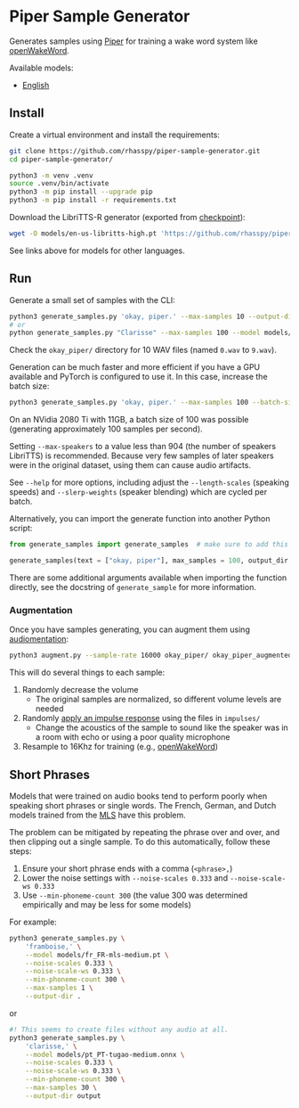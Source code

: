 # Piper Sample Generator

Generates samples using [Piper](https://github.com/rhasspy/piper/) for training a wake word system like [openWakeWord](https://github.com/dscripka/openWakeWord).

Available models:

* [English](https://github.com/rhasspy/piper-sample-generator/releases/download/v2.0.0/en_US-libritts_r-medium.pt)


## Install

Create a virtual environment and install the requirements:

```sh
git clone https://github.com/rhasspy/piper-sample-generator.git
cd piper-sample-generator/

python3 -m venv .venv
source .venv/bin/activate
python3 -m pip install --upgrade pip
python3 -m pip install -r requirements.txt
```

Download the LibriTTS-R generator (exported from [checkpoint](https://huggingface.co/datasets/rhasspy/piper-checkpoints/tree/main/en/en_US/libritts_r/medium)):

```sh
wget -O models/en-us-libritts-high.pt 'https://github.com/rhasspy/piper-sample-generator/releases/download/v2.0.0/en_US-libritts_r-medium.pt'
```

See links above for models for other languages.

## Run

Generate a small set of samples with the CLI:

```sh
python3 generate_samples.py 'okay, piper.' --max-samples 10 --output-dir okay_piper/
# or
python generate_samples.py "Clarisse" --max-samples 100 --model models/pt_PT-tugao-medium.onnx --output-dir output
```

Check the `okay_piper/` directory for 10 WAV files (named `0.wav` to `9.wav`).

Generation can be much faster and more efficient if you have a GPU available and PyTorch is configured to use it. In this case, increase the batch size:

```sh
python3 generate_samples.py 'okay, piper.' --max-samples 100 --batch-size 10 --output-dir okay_piper/
```

On an NVidia 2080 Ti with 11GB, a batch size of 100 was possible (generating approximately 100 samples per second).

Setting `--max-speakers` to a value less than 904 (the number of speakers LibriTTS) is recommended. Because very few samples of later speakers were in the original dataset, using them can cause audio artifacts.

See `--help` for more options, including adjust the `--length-scales` (speaking speeds) and `--slerp-weights` (speaker blending) which are cycled per batch.

Alternatively, you can import the generate function into another Python script:

```python
from generate_samples import generate_samples  # make sure to add this to your Python path as needed

generate_samples(text = ["okay, piper"], max_samples = 100, output_dir = output_dir, batch_size=10)
```

There are some additional arguments available when importing the function directly, see the docstring of `generate_sample` for more information.

### Augmentation

Once you have samples generating, you can augment them using [audiomentation](https://iver56.github.io/audiomentations/):

```sh
python3 augment.py --sample-rate 16000 okay_piper/ okay_piper_augmented/
```

This will do several things to each sample:

1. Randomly decrease the volume
    * The original samples are normalized, so different volume levels are needed
2. Randomly [apply an impulse response](https://iver56.github.io/audiomentations/waveform_transforms/apply_impulse_response/) using the files in `impulses/`
    * Change the acoustics of the sample to sound like the speaker was in a room with echo or using a poor quality microphone
3. Resample to 16Khz for training (e.g., [openWakeWord](https://github.com/dscripka/openWakeWord))


## Short Phrases

Models that were trained on audio books tend to perform poorly when speaking short phrases or single words.
The French, German, and Dutch models trained from the [MLS](http://openslr.org/94/) have this problem.

The problem can be mitigated by repeating the phrase over and over, and then clipping out a single sample.
To do this automatically, follow these steps:

1. Ensure your short phrase ends with a comma (`<phrase>,`)
2. Lower the noise settings with `--noise-scales 0.333` and `--noise-scale-ws 0.333`
3. Use `--min-phoneme-count 300` (the value 300 was determined empirically and may be less for some models)

For example:

```sh
python3 generate_samples.py \
    'framboise,' \
    --model models/fr_FR-mls-medium.pt \
    --noise-scales 0.333 \
    --noise-scale-ws 0.333 \
    --min-phoneme-count 300 \
    --max-samples 1 \
    --output-dir . 
```

or 

```sh
#! This seems to create files without any audio at all.
python3 generate_samples.py \
    'clarisse,' \
    --model models/pt_PT-tugao-medium.onnx \
    --noise-scales 0.333 \
    --noise-scale-ws 0.333 \
    --min-phoneme-count 300 \
    --max-samples 30 \
    --output-dir output
```
